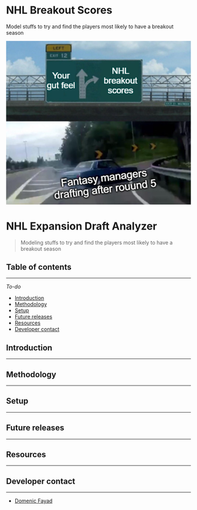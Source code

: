 

# NHL Breakout Scores
Model stuffs to try and find the players most likely to have a breakout season

![NHL Breakout Meme](assets/cover_meme.PNG "NHL Breakout Scores meme")

# NHL Expansion Draft Analyzer
> Modeling stuffs to try and find the players most likely to have a breakout season


## Table of contents
---
*To-do*
* [Introduction](#introduction)
* [Methodology](#methodology)
* [Setup](#setup)
* [Future releases](#future-releases)
* [Resources](#resources)
* [Developer contact](#developer-contact)

## Introduction
---


## Methodology
---

## Setup
---

## Future releases
---

          
## Resources
---


## Developer contact
---
* [Domenic Fayad](https://www.fullstaxx.com/)

